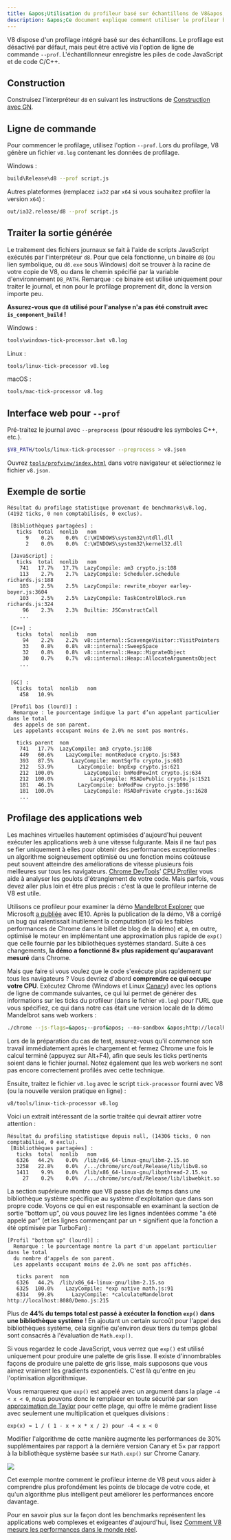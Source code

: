 ```yaml
---
title: &apos;Utilisation du profileur basé sur échantillons de V8&apos;
description: &apos;Ce document explique comment utiliser le profileur basé sur échantillons de V8.&apos;
---
```

V8 dispose d'un profilage intégré basé sur des échantillons. Le profilage est désactivé par défaut, mais peut être activé via l'option de ligne de commande `--prof`. L'échantillonneur enregistre les piles de code JavaScript et de code C/C++.

## Construction

Construisez l'interpréteur `d8` en suivant les instructions de [Construction avec GN](/docs/build-gn).

## Ligne de commande

Pour commencer le profilage, utilisez l'option `--prof`. Lors du profilage, V8 génère un fichier `v8.log` contenant les données de profilage.

Windows :

```bash
build\Release\d8 --prof script.js
```

Autres plateformes (remplacez `ia32` par `x64` si vous souhaitez profiler la version `x64`) :

```bash
out/ia32.release/d8 --prof script.js
```

## Traiter la sortie générée

Le traitement des fichiers journaux se fait à l'aide de scripts JavaScript exécutés par l'interpréteur `d8`. Pour que cela fonctionne, un binaire `d8` (ou lien symbolique, ou `d8.exe` sous Windows) doit se trouver à la racine de votre copie de V8, ou dans le chemin spécifié par la variable d'environnement `D8_PATH`. Remarque : ce binaire est utilisé uniquement pour traiter le journal, et non pour le profilage proprement dit, donc la version importe peu.

**Assurez-vous que `d8` utilisé pour l'analyse n'a pas été construit avec `is_component_build` !**

Windows :

```bash
tools\windows-tick-processor.bat v8.log
```

Linux :

```bash
tools/linux-tick-processor v8.log
```

macOS :

```bash
tools/mac-tick-processor v8.log
```

## Interface web pour `--prof`

Pré-traitez le journal avec `--preprocess` (pour résoudre les symboles C++, etc.).

```bash
$V8_PATH/tools/linux-tick-processor --preprocess > v8.json
```

Ouvrez [`tools/profview/index.html`](https://v8.dev/tools/head/profview) dans votre navigateur et sélectionnez le fichier `v8.json`.

## Exemple de sortie

```
Résultat du profilage statistique provenant de benchmarks\v8.log, (4192 ticks, 0 non comptabilisés, 0 exclus).

 [Bibliothèques partagées] :
   ticks  total  nonlib   nom
      9    0.2%    0.0%  C:\WINDOWS\system32\ntdll.dll
      2    0.0%    0.0%  C:\WINDOWS\system32\kernel32.dll

 [JavaScript] :
   ticks  total  nonlib   nom
    741   17.7%   17.7%  LazyCompile: am3 crypto.js:108
    113    2.7%    2.7%  LazyCompile: Scheduler.schedule richards.js:188
    103    2.5%    2.5%  LazyCompile: rewrite_nboyer earley-boyer.js:3604
    103    2.5%    2.5%  LazyCompile: TaskControlBlock.run richards.js:324
     96    2.3%    2.3%  Builtin: JSConstructCall
    ...

 [C++] :
   ticks  total  nonlib   nom
     94    2.2%    2.2%  v8::internal::ScavengeVisitor::VisitPointers
     33    0.8%    0.8%  v8::internal::SweepSpace
     32    0.8%    0.8%  v8::internal::Heap::MigrateObject
     30    0.7%    0.7%  v8::internal::Heap::AllocateArgumentsObject
    ...


 [GC] :
   ticks  total  nonlib   nom
    458   10.9%

 [Profil bas (lourd)] :
  Remarque : le pourcentage indique la part d’un appelant particulier dans le total
  des appels de son parent.
  Les appelants occupant moins de 2.0% ne sont pas montrés.

   ticks parent  nom
    741   17.7%  LazyCompile: am3 crypto.js:108
    449   60.6%    LazyCompile: montReduce crypto.js:583
    393   87.5%      LazyCompile: montSqrTo crypto.js:603
    212   53.9%        LazyCompile: bnpExp crypto.js:621
    212  100.0%          LazyCompile: bnModPowInt crypto.js:634
    212  100.0%            LazyCompile: RSADoPublic crypto.js:1521
    181   46.1%        LazyCompile: bnModPow crypto.js:1098
    181  100.0%          LazyCompile: RSADoPrivate crypto.js:1628
    ...
```

## Profilage des applications web

Les machines virtuelles hautement optimisées d'aujourd'hui peuvent exécuter les applications web à une vitesse fulgurante. Mais il ne faut pas se fier uniquement à elles pour obtenir des performances exceptionnelles : un algorithme soigneusement optimisé ou une fonction moins coûteuse peut souvent atteindre des améliorations de vitesse plusieurs fois meilleures sur tous les navigateurs. [Chrome DevTools](https://developers.google.com/web/tools/chrome-devtools/)’ [CPU Profiler](https://developers.google.com/web/tools/chrome-devtools/evaluate-performance/reference) vous aide à analyser les goulots d'étranglement de votre code. Mais parfois, vous devez aller plus loin et être plus précis : c'est là que le profileur interne de V8 est utile.

Utilisons ce profileur pour examiner la démo [Mandelbrot Explorer](https://web.archive.org/web/20130313064141/http://ie.microsoft.com/testdrive/performance/mandelbrotexplorer/) que Microsoft [a publiée](https://blogs.msdn.microsoft.com/ie/2012/11/13/ie10-fast-fluid-perfect-for-touch-and-available-now-for-windows-7/) avec IE10. Après la publication de la démo, V8 a corrigé un bug qui ralentissait inutilement la computation (d'où les faibles performances de Chrome dans le billet de blog de la démo) et a, en outre, optimisé le moteur en implémentant une approximation plus rapide de `exp()` que celle fournie par les bibliothèques systèmes standard. Suite à ces changements, **la démo a fonctionné 8× plus rapidement qu'auparavant mesuré** dans Chrome.

Mais que faire si vous voulez que le code s'exécute plus rapidement sur tous les navigateurs ? Vous devriez d'abord **comprendre ce qui occupe votre CPU**. Exécutez Chrome (Windows et Linux [Canary](https://tools.google.com/dlpage/chromesxs)) avec les options de ligne de commande suivantes, ce qui lui permet de générer des informations sur les ticks du profileur (dans le fichier `v8.log`) pour l'URL que vous spécifiez, ce qui dans notre cas était une version locale de la démo Mandelbrot sans web workers :

```bash
./chrome --js-flags=&apos;--prof&apos; --no-sandbox &apos;http://localhost:8080/&apos;
```

Lors de la préparation du cas de test, assurez-vous qu'il commence son travail immédiatement après le chargement et fermez Chrome une fois le calcul terminé (appuyez sur Alt+F4), afin que seuls les ticks pertinents soient dans le fichier journal. Notez également que les web workers ne sont pas encore correctement profilés avec cette technique.

Ensuite, traitez le fichier `v8.log` avec le script `tick-processor` fourni avec V8 (ou la nouvelle version pratique en ligne) :

```bash
v8/tools/linux-tick-processor v8.log
```

Voici un extrait intéressant de la sortie traitée qui devrait attirer votre attention :

```
Résultat du profiling statistique depuis null, (14306 ticks, 0 non comptabilisé, 0 exclu).
 [Bibliothèques partagées] :
   ticks  total  nonlib   nom
   6326   44.2%    0.0%  /lib/x86_64-linux-gnu/libm-2.15.so
   3258   22.8%    0.0%  /.../chrome/src/out/Release/lib/libv8.so
   1411    9.9%    0.0%  /lib/x86_64-linux-gnu/libpthread-2.15.so
     27    0.2%    0.0%  /.../chrome/src/out/Release/lib/libwebkit.so
```

La section supérieure montre que V8 passe plus de temps dans une bibliothèque système spécifique au système d'exploitation que dans son propre code. Voyons ce qui en est responsable en examinant la section de sortie “bottom up”, où vous pouvez lire les lignes indentées comme "a été appelé par" (et les lignes commençant par un `*` signifient que la fonction a été optimisée par TurboFan) :

```
[Profil "bottom up" (lourd)] :
  Remarque : le pourcentage montre la part d'un appelant particulier dans le total
  du nombre d'appels de son parent.
  Les appelants occupant moins de 2.0% ne sont pas affichés.

   ticks parent  nom
   6326   44.2%  /lib/x86_64-linux-gnu/libm-2.15.so
   6325  100.0%    LazyCompile: *exp native math.js:91
   6314   99.8%      LazyCompile: *calculateMandelbrot http://localhost:8080/Demo.js:215
```

Plus de **44% du temps total est passé à exécuter la fonction `exp()` dans une bibliothèque système** ! En ajoutant un certain surcoût pour l'appel des bibliothèques système, cela signifie qu'environ deux tiers du temps global sont consacrés à l'évaluation de `Math.exp()`.

Si vous regardez le code JavaScript, vous verrez que `exp()` est utilisé uniquement pour produire une palette de gris lisse. Il existe d'innombrables façons de produire une palette de gris lisse, mais supposons que vous aimez vraiment les gradients exponentiels. C'est là qu'entre en jeu l'optimisation algorithmique.

Vous remarquerez que `exp()` est appelé avec un argument dans la plage `-4 < x < 0`, nous pouvons donc le remplacer en toute sécurité par son [approximation de Taylor](https://en.wikipedia.org/wiki/Taylor_series) pour cette plage, qui offre le même gradient lisse avec seulement une multiplication et quelques divisions :

```
exp(x) ≈ 1 / ( 1 - x + x * x / 2) pour -4 < x < 0
```

Modifier l'algorithme de cette manière augmente les performances de 30% supplémentaires par rapport à la dernière version Canary et 5× par rapport à la bibliothèque système basée sur `Math.exp()` sur Chrome Canary.

![](/_img/docs/profile/mandelbrot.png)

Cet exemple montre comment le profileur interne de V8 peut vous aider à comprendre plus profondément les points de blocage de votre code, et qu'un algorithme plus intelligent peut améliorer les performances encore davantage.

Pour en savoir plus sur la façon dont les benchmarks représentent les applications web complexes et exigeantes d'aujourd'hui, lisez [Comment V8 mesure les performances dans le monde réel](/blog/real-world-performance).
